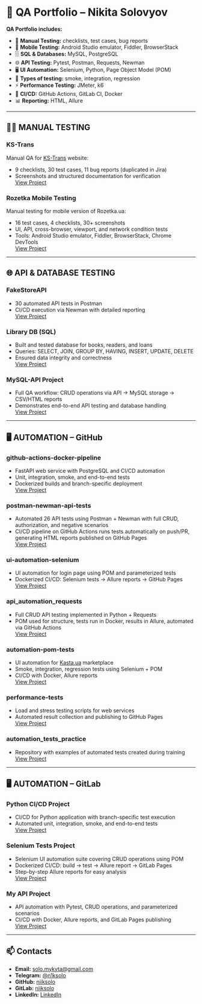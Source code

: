 # 🧪 QA Portfolio – Nikita Solovyov  

**QA Portfolio includes:**  
- 📝 **Manual Testing:** checklists, test cases, bug reports  
- 📱 **Mobile Testing:** Android Studio emulator, Fiddler, BrowserStack  
- 🗄️ **SQL & Databases:** MySQL, PostgreSQL  
- 🌐 **API Testing:** Pytest, Postman, Requests, Newman  
- 🖥️ **UI Automation:** Selenium, Python, Page Object Model (POM)  
- 🧪 **Types of testing:** smoke, integration, regression  
- ⚡ **Performance Testing:** JMeter, k6  
- 🐳 **CI/CD:** GitHub Actions, GitLab CI, Docker  
- 📊 **Reporting:** HTML, Allure  

---

## 👨‍💻 MANUAL TESTING

### KS-Trans
Manual QA for [KS-Trans](https://ks-trans.org) website:  
- 9 checklists, 30 test cases, 11 bug reports (duplicated in Jira)  
- Screenshots and structured documentation for verification  
[View Project](https://github.com/niiksolo/Manual-QA-Portfolio)  

### Rozetka Mobile Testing
Manual testing for mobile version of Rozetka.ua:  
- 16 test cases, 4 checklists, 30+ screenshots  
- UI, API, cross-browser, viewport, and network condition tests  
- Tools: Android Studio emulator, Fiddler, BrowserStack, Chrome DevTools  
[View Project](https://github.com/niiksolo/rozetka-mobile-testing)  

---

## 🌐 API & DATABASE TESTING

### FakeStoreAPI
- 30 automated API tests in Postman  
- CI/CD execution via Newman with detailed reporting  
[View Project](https://github.com/niiksolo/Manual-QA-Portfolio/blob/main/api-sql-testing/postman/README.md)

### Library DB (SQL)
- Built and tested database for books, readers, and loans  
- Queries: SELECT, JOIN, GROUP BY, HAVING, INSERT, UPDATE, DELETE  
- Ensured data integrity and correctness  
[View Project](https://github.com/niiksolo/Manual-QA-Portfolio/blob/main/api-sql-testing/SQL-library/README.md)

### MySQL-API Project
- Full QA workflow: CRUD operations via API → MySQL storage → CSV/HTML reports  
- Demonstrates end-to-end API testing and database handling  
[View Project](https://github.com/niiksolo/Manual-QA-Portfolio/blob/main/api-sql-testing/Mysql-api/README.md)

---

## 🖥 AUTOMATION – GitHub

### github-actions-docker-pipeline
- FastAPI web service with PostgreSQL and CI/CD automation  
- Unit, integration, smoke, and end-to-end tests  
- Dockerized builds and branch-specific deployment  
[View Project](https://github.com/niiksolo/github-actions-docker-pipeline)

### postman-newman-api-tests
- Automated 26 API tests using Postman + Newman with full CRUD, authorization, and negative scenarios  
- CI/CD pipeline on GitHub Actions runs tests automatically on push/PR, generating HTML reports published on GitHub Pages  
[View Project](https://github.com/niiksolo/postman-newman-api-tests)

### ui-automation-selenium
- UI automation for login page using POM and parameterized tests  
- Dockerized CI/CD: Selenium tests → Allure reports → GitHub Pages  
[View Project](https://github.com/niiksolo/ui-automation-selenium)

### api_automation_requests
- Full CRUD API testing implemented in Python + Requests  
- POM used for structure, tests run in Docker, results in Allure, automated via GitHub Actions  
[View Project](https://github.com/niiksolo/api_automation_requests)

### automation-pom-tests
- UI automation for [Kasta.ua](https://kasta.ua) marketplace  
- Smoke, integration, regression tests using Selenium + POM  
- CI/CD with Docker, Allure reports  
[View Project](https://github.com/niiksolo/automation-pom-tests)

### performance-tests
- Load and stress testing scripts for web services  
- Automated result collection and publishing to GitHub Pages  
[View Project](https://github.com/niiksolo/performance-tests)

### automation_tests_practice
- Repository with examples of automated tests created during training  
[View Project](https://github.com/niiksolo/automation_tests_practice)

---

## 🖥 AUTOMATION – GitLab

### Python CI/CD Project
- CI/CD for Python application with branch-specific test execution  
- Automated unit, integration, smoke, and end-to-end tests  
[View Project](https://gitlab.com/niiksolo/my-project)

### Selenium Tests Project
- Selenium UI automation suite covering CRUD operations using POM  
- Dockerized CI/CD: build → test → Allure report → GitLab Pages  
- Step-by-step Allure reports for easy analysis  
[View Project](https://gitlab.com/niiksolo/ci-cd)

### My API Project
- API automation with Pytest, CRUD operations, and parameterized scenarios  
- CI/CD with Docker, Allure reports, and GitLab Pages publishing  
[View Project](https://gitlab.com/niiksolo/api-ci)

---

## 📫 Contacts
- **Email:** solo.mykyta@gmail.com  
- **Telegram:** [@n1ksolo](https://t.me/n1ksolo)  
- **GitHub:** [niiksolo](https://github.com/niiksolo)  
- **GitLab:** [niiksolo](https://gitlab.com/niiksolo)  
- **LinkedIn:** [LinkedIn](https://www.linkedin.com/in/nikita-solovyov-1aa2a5377)